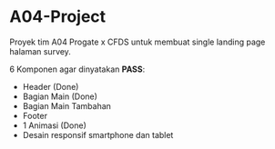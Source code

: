 # A04-Project
Proyek tim A04 Progate x CFDS untuk membuat single landing page halaman survey.

6 Komponen agar dinyatakan **PASS**:
- Header (Done)
- Bagian Main (Done)
- Bagian Main Tambahan
- Footer 
- 1 Animasi (Done)
- Desain responsif smartphone dan tablet


